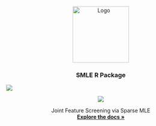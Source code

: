 <!-- PROJECT LOGO -->
<br />
<p align="center">
  <a href="https://github.com/JasonQxZ/SMLE">
    <img src="https://user-images.githubusercontent.com/46462586/117344253-2dee5c00-ae73-11eb-8628-46b7967656f7.png" alt="Logo" width="150">
  </a>

  <h3 align="center">SMLE R Package</h3

  <p align="center">
   <img src="http://www.r-pkg.org/badges/version/SMLE">
</p>
  <p align="center">
    <img src="https://cranlogs.r-pkg.org/badges/grand-total/SMLE">
  </p>
  

  <p align="center">
    Joint Feature Screening via Sparse MLE
    <br />
    <a href="https://github.com//JasonQxZ/SMLE"><strong>Explore the docs »</strong></a>
  

